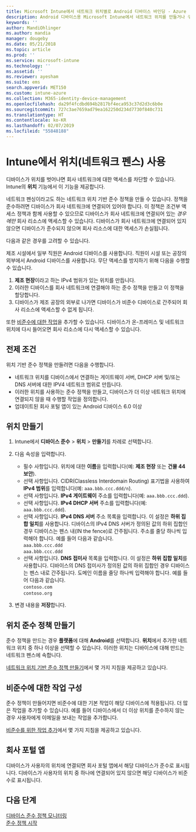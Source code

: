 ```yaml
---
title: Microsoft Intune에서 네트워크 위치별로 Android 디바이스 바인딩 - Azure | Microsoft Docs
description: Android 디바이스용 Microsoft Intune에서 네트워크 위치를 만들거나 구성합니다. 디바이스의 네트워크 위치를 기반으로 하여 디바이스를 비준수로 표시할 수 있습니다. 디바이스가 네트워크 위치 외부로 나가면 회사 리소스에 대한 액세스를 차단할 수 있습니다.
keywords: ''
author: MandiOhlinger
ms.author: mandia
manager: dougeby
ms.date: 05/21/2018
ms.topic: article
ms.prod: ''
ms.service: microsoft-intune
ms.technology: ''
ms.assetid: ''
ms.reviewer: ayesham
ms.suite: ems
search.appverid: MET150
ms.custom: intune-azure
ms.collection: M365-identity-device-management
ms.openlocfilehash: da29f4fcdbd694b2817bf4eca953c37d2d3c6b0e
ms.sourcegitcommit: 727c3ae7659ad79ea162250d234d7730f840c731
ms.translationtype: HT
ms.contentlocale: ko-KR
ms.lasthandoff: 02/07/2019
ms.locfileid: "55848188"
---
```

# <a name="use-locations-network-fence-in-intune"></a>Intune에서 위치(네트워크 펜스) 사용

디바이스가 위치를 벗어나면 회사 네트워크에 대한 액세스를 차단할 수 있습니다. Intune의 **위치** 기능에서 이 기능을 제공합니다. 

네트워크 펜싱이라고도 하는 네트워크 위치 기반 준수 정책을 만들 수 있습니다. 정책을 준수하려면 디바이스가 회사 네트워크에 연결되어 있어야 합니다. 이 정책은 조건부 액세스 정책과 함께 사용할 수 있으므로 디바이스가 회사 네트워크에 연결되어 있는 *경우에만* 회사 리소스에 액세스할 수 있습니다. 디바이스가 회사 네트워크에 연결되어 있지 않으면 디바이스가 준수되지 않으며 회사 리소스에 대한 액세스가 손실됩니다.

다음과 같은 경우를 고려할 수 있습니다.

제조 시설에서 일부 직원은 Android 디바이스를 사용합니다. 직원이 시설 또는 공장의 외부에서 Android 디바이스를 사용합니다. 무단 액세스를 방지하기 위해 다음을 수행할 수 있습니다.

1. **제조 현장**이라고 하는 IPv4 범위가 있는 위치를 만듭니다.
2. 이러한 디바이스를 회사 네트워크에 연결해야 하는 준수 정책을 만들고 이 정책을 할당합니다.
3. 디바이스가 제조 공장의 외부로 나가면 디바이스가 비준수 디바이스로 간주되어 회사 리소스에 액세스할 수 없게 됩니다.

또한 [비준수에 대한 작업](#configure-the-actions-for-noncompliance)을 추가할 수 있습니다. 디바이스가 온-프레미스 및 네트워크 위치에 다시 들어오면 회사 리소스에 다시 액세스할 수 있습니다.

## <a name="prerequisites"></a>전제 조건

위치 기반 준수 정책을 만들려면 다음을 수행합니다.

- 네트워크 위치를 디바이스에서 연결하는 게이트웨이 서버, DHCP 서버 및/또는 DNS 서버에 대한 IPV4 네트워크 범위로 만듭니다.
- 이러한 위치를 사용하는 준수 정책을 만들고, 디바이스가 더 이상 네트워크 위치에 연결되지 않을 때 수행할 작업을 정의합니다.
- 업데이트된 회사 포털 앱이 있는 Android 디바이스 6.0 이상

## <a name="create-a-location"></a>위치 만들기

1. Intune에서 **디바이스 준수** > **위치** > **만들기**를 차례로 선택합니다.

2. 다음 속성을 입력합니다.  

   - 필수 사항입니다. 위치에 대한 **이름**을 입력합니다(예: **제조 현장** 또는 **건물 44 보안**).
   - 선택 사항입니다. CIDR(Classless Interdomain Routing) 표기법을 사용하여 **IPv4 범위**를 입력합니다(예: `aaa.bbb.ccc.ddd/n`).
   - 선택 사항입니다. **IPv4 게이트웨이** 주소를 입력합니다(예: `aaa.bbb.ccc.ddd`).
   - 선택 사항입니다. **IPv4 DHCP 서버** 주소를 입력합니다(예: `aaa.bbb.ccc.ddd`).
   - 선택 사항입니다. **IPv4 DNS 서버** 주소 목록을 입력합니다. 이 설정은 **하위 집합 일치**를 사용합니다. 디바이스의 IPv4 DNS 서버가 정의된 값의 하위 집합인 경우 디바이스는 펜스 내(IN the fence)로 간주됩니다. 주소를 줄당 하나씩 입력해야 합니다. 예를 들어 다음과 같습니다.  
     `aaa.bbb.ccc.ddd`  
     `aaa.bbb.ccc.ddd`
   - 선택 사항입니다. **DNS 접미사** 목록을 입력합니다. 이 설정은 **하위 집합 일치**를 사용합니다. 디바이스의 DNS 접미사가 정의된 값의 하위 집합인 경우 디바이스는 펜스 내로 간주됩니다. 도메인 이름을 줄당 하나씩 입력해야 합니다. 예를 들어 다음과 같습니다.  
     `contoso.com`  
     `contoso.org`

3. 변경 내용을 **저장**합니다.

## <a name="create-the-location-compliance-policy"></a>위치 준수 정책 만들기

준수 정책을 만드는 경우 **플랫폼**에 대해 **Android**를 선택합니다. **위치**에서 추가한 네트워크 위치 중 하나 이상을 선택할 수 있습니다. 이러한 위치는 디바이스에 대해 만드는 네트워크 펜스에 속합니다.

[네트워크 위치 기반 준수 정책 만들기](compliance-policy-create-android.md#locations)에서 몇 가지 지침을 제공하고 있습니다.

## <a name="configure-the-actions-for-noncompliance"></a>비준수에 대한 작업 구성

준수 정책이 만들어지면 비준수에 대한 기본 작업이 해당 디바이스에 적용됩니다. 더 많은 작업을 추가할 수 있습니다. 예를 들어 디바이스에서 더 이상 위치를 준수하지 않는 경우 사용자에게 이메일을 보내는 작업을 추가합니다.

[비준수를 위한 작업 추가](actions-for-noncompliance.md)에서 몇 가지 지침을 제공하고 있습니다.

## <a name="company-portal-app"></a>회사 포털 앱

디바이스가 사용자의 위치에 연결되면 회사 포털 앱에서 해당 디바이스가 준수로 표시됩니다. 디바이스가 사용자의 위치 중 하나에 연결되어 있지 않으면 해당 디바이스가 비준수로 표시됩니다.

## <a name="next-steps"></a>다음 단계
[디바이스 준수 정책 모니터링](compliance-policy-monitor.md)  
[준수 정책 시작](device-compliance-get-started.md)
